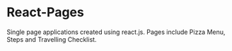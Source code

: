 # React-Pages
Single page applications created using react.js.  Pages include Pizza Menu, Steps and Travelling Checklist.

